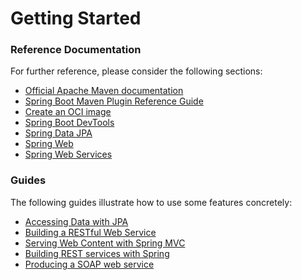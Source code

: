 # Getting Started

### Reference Documentation
For further reference, please consider the following sections:

* [Official Apache Maven documentation](https://maven.apache.org/guides/index.html)
* [Spring Boot Maven Plugin Reference Guide](https://docs.spring.io/spring-boot/docs/2.7.15.RELEASE/maven-plugin/reference/html/)
* [Create an OCI image](https://docs.spring.io/spring-boot/docs/2.7.15.RELEASE/maven-plugin/reference/html/#build-image)
* [Spring Boot DevTools](https://docs.spring.io/spring-boot/docs/2.7.15.RELEASE/reference/htmlsingle/index.html#using.devtools)
* [Spring Data JPA](https://docs.spring.io/spring-boot/docs/2.7.15.RELEASE/reference/htmlsingle/index.html#data.sql.jpa-and-spring-data)
* [Spring Web](https://docs.spring.io/spring-boot/docs/2.7.15.RELEASE/reference/htmlsingle/index.html#web)
* [Spring Web Services](https://docs.spring.io/spring-boot/docs/2.7.15.RELEASE/reference/htmlsingle/index.html#io.webservices)

### Guides
The following guides illustrate how to use some features concretely:

* [Accessing Data with JPA](https://spring.io/guides/gs/accessing-data-jpa/)
* [Building a RESTful Web Service](https://spring.io/guides/gs/rest-service/)
* [Serving Web Content with Spring MVC](https://spring.io/guides/gs/serving-web-content/)
* [Building REST services with Spring](https://spring.io/guides/tutorials/rest/)
* [Producing a SOAP web service](https://spring.io/guides/gs/producing-web-service/)

